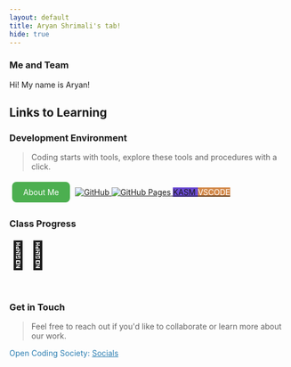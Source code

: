 ```yaml
---
layout: default
title: Aryan Shrimali's tab!
hide: true
---
```


### Me and Team

Hi! My name is Aryan!

## Links to Learning

### Development Environment

> Coding starts with tools, explore these tools and procedures with a click.

<a href="{{site.baseurl}}/about" class="button small" style="background-color: #4CAF50; color: white; padding: 10px 20px; border-radius: 8px; text-decoration: none; margin: 5px; display: inline-block;">
    About Me
</a>

<a href="https://github.com/Open-Coding-Society/student">
    <img src="https://img.shields.io/badge/GitHub-181717?logo=github&logoColor=white" alt="GitHub">
</a>
<a href="https://open-coding-society.github.io/student">
    <img src="https://img.shields.io/badge/GitHub%20Pages-327FC7?logo=github&logoColor=white" alt="GitHub Pages">
</a>
<a href="https://kasm.opencodingsociety.com/" class="button small" style="background-color: #6b4bd3ff">
    KASM
</a>
<a href="https://vscode.dev/" class="button small" style="background-color: #d38a4bff">
    <span style="color: #FFFFFF">VSCODE</span>
</a>

<br>

### Class Progress

<a href="{{site.baseurl}}/snake" style="font-size: 48px; text-decoration: none;">🐍</a>
<a href="{{site.baseurl}}/turtle" style="font-size: 48px; text-decoration: none;">🐢</a>

<br>

<!-- Contact Section -->
### Get in Touch

> Feel free to reach out if you'd like to collaborate or learn more about our work.

<p style="color: #2A7DB1;">Open Coding Society: 
    <a href="https://opencodingsociety.com" style="color: #2A7DB1; text-decoration: underline;">
        Socials
    </a>
</p>